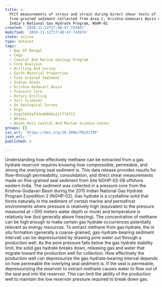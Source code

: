 ```yaml
---
title: >-
  PCCT measurements of stress and strain during direct shear tests of
  fine-grained sediment collected from Area C, Krishna-Godavari Basin during
  India's National Gas Hydrate Program, NGHP-02
created: '2020-11-12T17:48:47.743667'
modified: '2020-11-12T17:48:47.743674'
state: active
type: dataset
tags:
  - Bay Of Bengal
  - Cmgp
  - Coastal And Marine Geology Program
  - Core Analysis
  - Drilling And Coring
  - Earth Material Properties
  - Fine Grained Sediment
  - Indian Ocean
  - Krishna Godavari Basin
  - Pressure Core
  - Rotary Drilling
  - Soil Sciences
  - Us Geological Survey
  - Usgs
  - Usgs5b69af43e4b006a11f774f11
  - Whcmsc
  - Woods Hole Coastal And Marine Science Center
groups: []
csv_url: 'https://doi.org/10.5066/P91XJ7DP'
json_url: ''
published: 4

---
```

Understanding how effectively methane can be extracted from a gas hydrate reservoir requires knowing how compressible, permeable, and strong the overlying seal sediment is. This data release provides results for flow-through permeability, consolidation, and direct shear measurements made on fine-grained seal sediment from Site NGHP-02-08 offshore eastern India. The sediment was collected in a pressure core from the Krishna-Godavari Basin during the 2015 Indian National Gas Hydrate Program Expedition 2 (NGHP-02). Gas hydrate is a crystalline solid that forms naturally in the sediment of certain marine and permafrost environments where pressure is relatively high (equivalent to the pressure measured at ~300 meters water depth or more) and temperature is relatively low (but generally above freezing). The concentration of methane can be high enough to make certain gas hydrate occurrences potentially relevant as energy resources. To extract methane from gas hydrate, the in situ formation (generally a coarse-grained, gas-hydrate-bearing sediment interval) can be depressurized by drawing pore water out through a production well. As the pore pressure falls below the gas hydrate stability limit, the solid gas hydrate breaks down, releasing gas and water that migrate toward the production well for collection. How effectively the production well can depressurize the gas-hydrate-bearing interval depends on how permeable the overlying seal sediment is. If the seal is permeable, depressurizing the reservoir to extract methane causes water to flow out of the seal and into the reservoir. This can limit the ability of the production well to maintain the low reservoir pressure required to break down gas.
